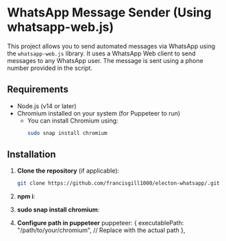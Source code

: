 # WhatsApp Message Sender (Using whatsapp-web.js)

This project allows you to send automated messages via WhatsApp using the `whatsapp-web.js` library. It uses a WhatsApp Web client to send messages to any WhatsApp user. The message is sent using a phone number provided in the script.

## Requirements

- Node.js (v14 or later)
- Chromium installed on your system (for Puppeteer to run)
  - You can install Chromium using:
    ```bash
    sudo snap install chromium
    ```

## Installation

1. **Clone the repository** (if applicable):

   ```bash
   git clone https://github.com/francisgill1000/electon-whatsapp/.git
   ```

2. **npm i**:

3. **sudo snap install chromium**:

4. **Configure path in puppeteer**
    puppeteer: {
      executablePath: "/path/to/your/chromium", // Replace with the actual path
    },
